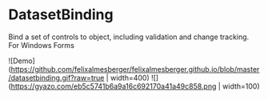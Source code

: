 # DatasetBinding
Bind a set of controls to object, including validation and change tracking. For Windows Forms

![Demo](https://github.com/felixalmesberger/felixalmesberger.github.io/blob/master/datasetbinding.gif?raw=true | width=400)
![](https://gyazo.com/eb5c5741b6a9a16c692170a41a49c858.png | width=100)

